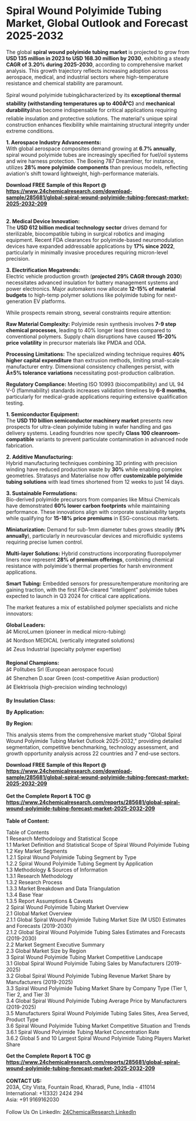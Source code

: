 <h1>Spiral Wound Polyimide Tubing Market, Global Outlook and Forecast 2025-2032</h1><p>The global <strong>spiral wound polyimide tubing market</strong> is projected to grow from <strong>USD 135 million in 2023 to USD 168.30 million by 2030</strong>, exhibiting a steady <strong>CAGR of 3.20% during 2025-2030</strong>, according to comprehensive market analysis. This growth trajectory reflects increasing adoption across aerospace, medical, and industrial sectors where high-temperature resistance and chemical stability are paramount.</p><p>Spiral wound polyimide tubingâcharacterized by its <strong>exceptional thermal stability (withstanding temperatures up to 400Â°C)</strong> and <strong>mechanical durability</strong>âhas become indispensable for critical applications requiring reliable insulation and protective solutions. The material's unique spiral construction enhances flexibility while maintaining structural integrity under extreme conditions.</p><p><strong>1. Aerospace Industry Advancements:</strong><br>
With global aerospace composites demand growing at <strong>6.7% annually</strong>, spiral wound polyimide tubes are increasingly specified for fuel/oil systems and wire harness protection. The Boeing 787 Dreamliner, for instance, utilizes <strong>28% more polyimide components</strong> than previous models, reflecting aviation's shift toward lightweight, high-performance materials.</p><div><b>Download FREE Sample of this Report @ 
            <a href="https://www.24chemicalresearch.com/download-sample/285681/global-spiral-wound-polyimide-tubing-forecast-market-2025-2032-209">
            https://www.24chemicalresearch.com/download-sample/285681/global-spiral-wound-polyimide-tubing-forecast-market-2025-2032-209</a></b></div><br><p><strong>2. Medical Device Innovation:</strong><br>
The <strong>USD 612 billion medical technology sector</strong> drives demand for sterilizable, biocompatible tubing in surgical robotics and imaging equipment. Recent FDA clearances for polyimide-based neuromodulation devices have expanded addressable applications by <strong>17% since 2022</strong>, particularly in minimally invasive procedures requiring micron-level precision.</p><p><strong>3. Electrification Megatrends:</strong><br>
Electric vehicle production growth (<strong>projected 29% CAGR through 2030</strong>) necessitates advanced insulation for battery management systems and power electronics. Major automakers now allocate <strong>12-15% of material budgets</strong> to high-temp polymer solutions like polyimide tubing for next-generation EV platforms.</p><p>While prospects remain strong, several constraints require attention:</p><p><strong>Raw Material Complexity:</strong> Polyimide resin synthesis involves <strong>7-9 step chemical processes</strong>, leading to 40% longer lead times compared to conventional polymers. Supply chain disruptions have caused <strong>15-20% price volatility</strong> in precursor materials like PMDA and ODA.</p><p><strong>Processing Limitations:</strong> The specialized winding technique requires <strong>40% higher capital expenditure</strong> than extrusion methods, limiting small-scale manufacturer entry. Dimensional consistency challenges persist, with <strong>Â±5% tolerance variations</strong> necessitating post-production calibration.</p><p><strong>Regulatory Compliance:</strong> Meeting ISO 10993 (biocompatibility) and UL 94 V-0 (flammability) standards increases validation timelines by <strong>6-8 months</strong>, particularly for medical-grade applications requiring extensive qualification testing.</p><p><strong>1. Semiconductor Equipment:</strong><br>
The <strong>USD 110 billion semiconductor machinery market</strong> presents new prospects for ultra-clean polyimide tubing in wafer handling and gas delivery systems. Leading foundries now specify <strong>Class 100 cleanroom-compatible</strong> variants to prevent particulate contamination in advanced node fabrication.</p><p><strong>2. Additive Manufacturing:</strong><br>
Hybrid manufacturing techniques combining 3D printing with precision winding have reduced production waste by <strong>30%</strong> while enabling complex geometries. Stratasys and Materialise now offer <strong>customizable polyimide tubing solutions</strong> with lead times shortened from 12 weeks to just 14 days.</p><p><strong>3. Sustainable Formulations:</strong><br>
Bio-derived polyimide precursors from companies like Mitsui Chemicals have demonstrated <strong>60% lower carbon footprints</strong> while maintaining performance. These innovations align with corporate sustainability targets while qualifying for <strong>15-18% price premiums</strong> in ESG-conscious markets.</p><p><strong>Miniaturization:</strong> Demand for sub-1mm diameter tubes grows steadily (<strong>9% annually</strong>), particularly in neurovascular devices and microfluidic systems requiring precise lumen control.</p><p><strong>Multi-layer Solutions:</strong> Hybrid constructions incorporating fluoropolymer liners now represent <strong>28% of premium offerings</strong>, combining chemical resistance with polyimide's thermal properties for harsh environment applications.</p><p><strong>Smart Tubing:</strong> Embedded sensors for pressure/temperature monitoring are gaining traction, with the first FDA-cleared "intelligent" polyimide tubes expected to launch in Q3 2024 for critical care applications.</p><p>The market features a mix of established polymer specialists and niche innovators:</p><p><strong>Global Leaders:</strong><br>
â¢ MicroLumen (pioneer in medical micro-tubing)<br>
â¢ Nordson MEDICAL (vertically integrated solutions)<br>
â¢ Zeus Industrial (specialty polymer expertise)</p><p><strong>Regional Champions:</strong><br>
â¢ Politubes Srl (European aerospace focus)<br>
â¢ Shenzhen D.soar Green (cost-competitive Asian production)<br>
â¢ Elektrisola (high-precision winding technology)</p><p><strong>By Insulation Class:</strong></p><p><strong>By Application:</strong></p><p><strong>By Region:</strong></p><p>This analysis stems from the comprehensive market study "Global Spiral Wound Polyimide Tubing Market Outlook 2025-2032," providing detailed segmentation, competitive benchmarking, technology assessment, and growth opportunity analysis across 22 countries and 7 end-use sectors.</p><div><b>Download FREE Sample of this Report @ 
            <a href="https://www.24chemicalresearch.com/download-sample/285681/global-spiral-wound-polyimide-tubing-forecast-market-2025-2032-209">
            https://www.24chemicalresearch.com/download-sample/285681/global-spiral-wound-polyimide-tubing-forecast-market-2025-2032-209</a></b></div><br><div><b>Get the Complete Report & TOC @ 
            <a href="https://www.24chemicalresearch.com/reports/285681/global-spiral-wound-polyimide-tubing-forecast-market-2025-2032-209">
            https://www.24chemicalresearch.com/reports/285681/global-spiral-wound-polyimide-tubing-forecast-market-2025-2032-209</a></b></div><br>
            <b>Table of Content:</b><p>Table of Contents<br />
1 Research Methodology and Statistical Scope<br />
1.1 Market Definition and Statistical Scope of Spiral Wound Polyimide Tubing<br />
1.2 Key Market Segments<br />
1.2.1 Spiral Wound Polyimide Tubing Segment by Type<br />
1.2.2 Spiral Wound Polyimide Tubing Segment by Application<br />
1.3 Methodology & Sources of Information<br />
1.3.1 Research Methodology<br />
1.3.2 Research Process<br />
1.3.3 Market Breakdown and Data Triangulation<br />
1.3.4 Base Year<br />
1.3.5 Report Assumptions & Caveats<br />
2 Spiral Wound Polyimide Tubing Market Overview<br />
2.1 Global Market Overview<br />
2.1.1 Global Spiral Wound Polyimide Tubing Market Size (M USD) Estimates and Forecasts (2019-2030)<br />
2.1.2 Global Spiral Wound Polyimide Tubing Sales Estimates and Forecasts (2019-2030)<br />
2.2 Market Segment Executive Summary<br />
2.3 Global Market Size by Region<br />
3 Spiral Wound Polyimide Tubing Market Competitive Landscape<br />
3.1 Global Spiral Wound Polyimide Tubing Sales by Manufacturers (2019-2025)<br />
3.2 Global Spiral Wound Polyimide Tubing Revenue Market Share by Manufacturers (2019-2025)<br />
3.3 Spiral Wound Polyimide Tubing Market Share by Company Type (Tier 1, Tier 2, and Tier 3)<br />
3.4 Global Spiral Wound Polyimide Tubing Average Price by Manufacturers (2019-2025)<br />
3.5 Manufacturers Spiral Wound Polyimide Tubing Sales Sites, Area Served, Product Type<br />
3.6 Spiral Wound Polyimide Tubing Market Competitive Situation and Trends<br />
3.6.1 Spiral Wound Polyimide Tubing Market Concentration Rate<br />
3.6.2 Global 5 and 10 Largest Spiral Wound Polyimide Tubing Players Market Share </p><div><b>Get the Complete Report & TOC @ 
            <a href="https://www.24chemicalresearch.com/reports/285681/global-spiral-wound-polyimide-tubing-forecast-market-2025-2032-209">
            https://www.24chemicalresearch.com/reports/285681/global-spiral-wound-polyimide-tubing-forecast-market-2025-2032-209</a></b></div><br><b>CONTACT US:</b><br>
            203A, City Vista, Fountain Road, Kharadi, Pune, India - 411014<br>
            International: +1(332) 2424 294<br>
            Asia: +91 9169162030 <br><br>
            Follow Us On LinkedIn: <a href="https://www.linkedin.com/company/24chemicalresearch/">24ChemicalResearch LinkedIn</a>